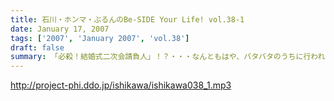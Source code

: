 ```yaml
---
title: 石川・ホンマ・ぶるんのBe-SIDE Your Life! vol.38-1
date: January 17, 2007
tags: ['2007', 'January 2007', 'vol.38']
draft: false
summary: 「必殺！結婚式二次会請負人」！？・・・なんともはや、バタバタのうちに行われたスタッフ間の結婚式二次会！またもや、スタッフとして奔走した石川氏の壮大なるドタバタ話がここにある！私もその姿を垣間見ましたが、どんだけ動きまわるんだ！？ってくらいに動きまわっていました！細かいところの経緯は、ドアアタマで説明していますんでそちらをお聴きのがしなく〜〜〜NAMAE
---
```


http://project-phi.ddo.jp/ishikawa/ishikawa038_1.mp3